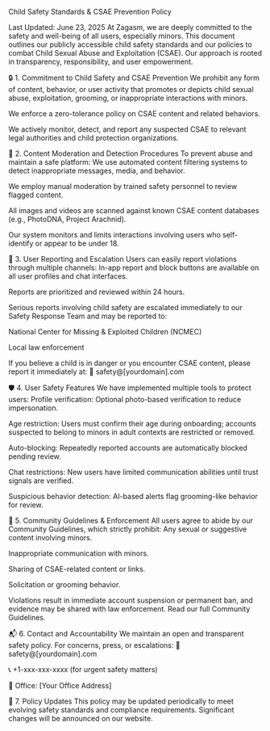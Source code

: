 Child Safety Standards & CSAE Prevention Policy

Last Updated: June 23, 2025
At Zagasm, we are deeply committed to the safety and well-being of all users, especially minors. This document outlines our publicly accessible child safety standards and our policies to combat Child Sexual Abuse and Exploitation (CSAE). Our approach is rooted in transparency, responsibility, and user empowerment.

🔒 1. Commitment to Child Safety and CSAE Prevention
We prohibit any form of content, behavior, or user activity that promotes or depicts child sexual abuse, exploitation, grooming, or inappropriate interactions with minors.


We enforce a zero-tolerance policy on CSAE content and related behaviors.


We actively monitor, detect, and report any suspected CSAE to relevant legal authorities and child protection organizations.



🧭 2. Content Moderation and Detection Procedures
To prevent abuse and maintain a safe platform:
We use automated content filtering systems to detect inappropriate messages, media, and behavior.


We employ manual moderation by trained safety personnel to review flagged content.


All images and videos are scanned against known CSAE content databases (e.g., PhotoDNA, Project Arachnid).


Our system monitors and limits interactions involving users who self-identify or appear to be under 18.



📢 3. User Reporting and Escalation
Users can easily report violations through multiple channels:
In-app report and block buttons are available on all user profiles and chat interfaces.


Reports are prioritized and reviewed within 24 hours.


Serious reports involving child safety are escalated immediately to our Safety Response Team and may be reported to:


National Center for Missing & Exploited Children (NCMEC)


Local law enforcement


If you believe a child is in danger or you encounter CSAE content, please report it immediately at:
 📧 safety@[yourdomain].com

🛡️ 4. User Safety Features
We have implemented multiple tools to protect users:
Profile verification: Optional photo-based verification to reduce impersonation.


Age restriction: Users must confirm their age during onboarding; accounts suspected to belong to minors in adult contexts are restricted or removed.


Auto-blocking: Repeatedly reported accounts are automatically blocked pending review.


Chat restrictions: New users have limited communication abilities until trust signals are verified.


Suspicious behavior detection: AI-based alerts flag grooming-like behavior for review.



📜 5. Community Guidelines & Enforcement
All users agree to abide by our Community Guidelines, which strictly prohibit:
Any sexual or suggestive content involving minors.


Inappropriate communication with minors.


Sharing of CSAE-related content or links.


Solicitation or grooming behavior.


Violations result in immediate account suspension or permanent ban, and evidence may be shared with law enforcement.
Read our full Community Guidelines.

📬 6. Contact and Accountability
We maintain an open and transparent safety policy. For concerns, press, or escalations:
📧 safety@[yourdomain].com


📞 +1-xxx-xxx-xxxx (for urgent safety matters)


📍 Office: [Your Office Address]



🧩 7. Policy Updates
This policy may be updated periodically to meet evolving safety standards and compliance requirements. Significant changes will be announced on our website.

